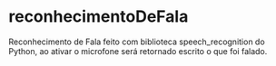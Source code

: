 # reconhecimentoDeFala

Reconhecimento de Fala feito com biblioteca speech_recognition do Python, ao ativar o microfone será retornado escrito o que foi falado. 
